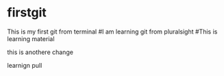 # firstgit
This is my first git from terminal
#I am learning git from pluralsight
#This is learning material

this is anothere change

learnign pull
